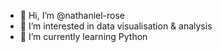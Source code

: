 - 👋 Hi, I’m @nathaniel-rose
- 👀 I’m interested in data visualisation & analysis
- 🌱 I’m currently learning Python

<!---
nathaniel-rose/nathaniel-rose is a ✨ special ✨ repository because its `README.md` (this file) appears on your GitHub profile.
You can click the Preview link to take a look at your changes.
--->

